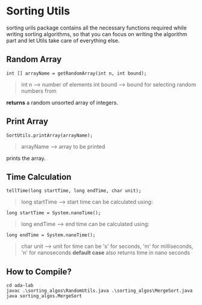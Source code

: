 # Sorting Utils
sorting urils package contains all the necessary functions required while writing sorting algorithms,
so that you can focus on writing the algorithm part and let Utils take care of everything else.

## Random Array
```
int [] arrayName = getRandomArray(int n, int bound);
```
> int n --> number of elements
> int bound --> bound for selecting random numbers from

**returns** a random unsorted array of integers.

## Print Array
```
SortUtils.printArray(arrayName);
```
> arrayName --> array to be printed

prints the array.

## Time Calculation
```
tellTime(long startTime, long endTime, char unit);
```
> long startTime --> start time
can be calculated using:
```
long startTime = System.nanoTime();
```

> long endTime --> end time
can be calculated using:
```
long endTime = System.nanoTime();
```

> char unit --> unit for time
can be 's' for seconds, 'm' for milliseconds, 'n' for nanoseconds
**default case** also returns time in nano seconds 

## How to Compile?
```
cd ada-lab
javac .\sorting_algos\RandomUtils.java .\sorting_algos\MergeSort.java
java sorting_algos.MergeSort
```